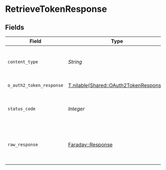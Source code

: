 # RetrieveTokenResponse


## Fields

| Field                                                                                | Type                                                                                 | Required                                                                             | Description                                                                          |
| ------------------------------------------------------------------------------------ | ------------------------------------------------------------------------------------ | ------------------------------------------------------------------------------------ | ------------------------------------------------------------------------------------ |
| `content_type`                                                                       | *String*                                                                             | :heavy_check_mark:                                                                   | HTTP response content type for this operation                                        |
| `o_auth2_token_response`                                                             | [T.nilable(Shared::OAuth2TokenResponse)](../../models/shared/oauth2tokenresponse.md) | :heavy_minus_sign:                                                                   | Access Token                                                                         |
| `status_code`                                                                        | *Integer*                                                                            | :heavy_check_mark:                                                                   | HTTP response status code for this operation                                         |
| `raw_response`                                                                       | [Faraday::Response](https://www.rubydoc.info/gems/faraday/Faraday/Response)          | :heavy_minus_sign:                                                                   | Raw HTTP response; suitable for custom response parsing                              |